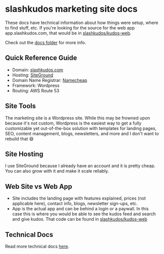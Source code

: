 # slashkudos marketing site docs

These docs have technical information about how things were setup, where to find stuff, etc. If you're looking for the source for the web app app.slashkudos.com, that would be in [slashkudos/kudos-web].

Check out the [docs folder](/docs) for more info.

## Quick Reference Guide

- Domain: [slashkudos.com](https://slashkudos.com)
- Hosting: [SiteGround]
- Domain Name Registrar: [Namecheap]
- Framework: Wordpress
- Routing: AWS Route 53

## Site Tools

The marketing site is a Wordpress site. While this may be frowned upon because it's not custom, Wordpress is the easiest way to get a fully customizable yet out-of-the-box solution with templates for landing pages, SEO, content management, blogs, newsletters, and more and I don't want to rebuild that 😄

## Site Hosting

I use SiteGround because I already have an account and it is pretty cheap. You can also grow with it and make it scale reliably.

## Web Site vs Web App

- Site includes the landing page with features explained, prices (not applicable here), contact info, blogs, newsletter sign-ups, etc.
- App is the actual app and can be behind a login or a paywall. In this case this is where you would be able to see the kudos feed and search and give kudos. That code can be found in [slashkudos/kudos-web]

## Technical Docs

Read more technical docs [here](docs/dev.md).

<!-- Links -->
[slashkudos/kudos-web]: https://github.com/slashkudos/kudos-web
[SiteGround]: https://my.siteground.com/websites/list/S3duelpYZ0pJUT09
[Namecheap]: https://www.namecheap.com/
